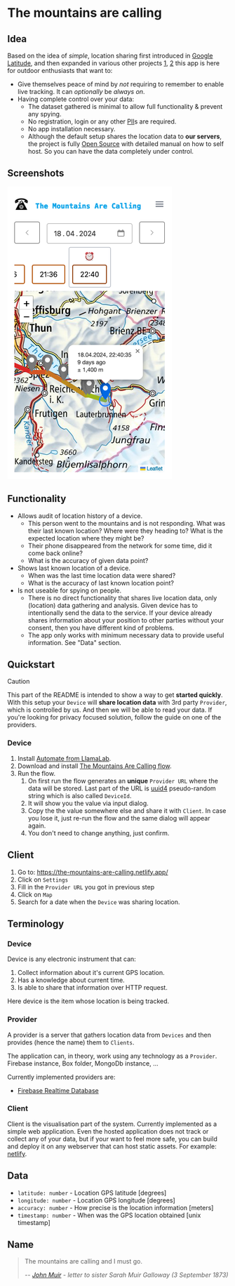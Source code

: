 # The mountains are calling

## Idea

Based on the idea of *simple*, location sharing first introduced in [Google Latitude](https://en.wikipedia.org/wiki/Google_Latitude), and then expanded in various other projects [1](https://support.strava.com/hc/en-us/articles/224357527-Strava-Beacon), [2](https://support.strava.com/hc/en-us/articles/207294450-Strava-Beacon-for-Garmin) this app is here for outdoor enthusiasts that want to:

- Give themselves peace of mind by _not_ requiring to remember to enable live tracking. It can _optionally_ be _always on_.
- Having complete control over your data:
  - The dataset gathered is minimal to allow full functionality & prevent any spying.
  - No registration, login or any other [PII](https://en.wikipedia.org/wiki/Personal_data)s are required.
  - No app installation necessary.
  - Although the default setup shares the location data to **our servers**, the project is fully [Open Source](https://en.wikipedia.org/wiki/Open_source) with detailed manual on how to self host. So you can have the data completely under control.

## Screenshots

![Application Screenshot](docs/screenshot.png)

## Functionality

- Allows audit of location history of a device.
  - This person went to the mountains and is not responding. What was their last known location? Where were they heading to? What is the expected location where they might be?
  - Their phone disappeared from the network for some time, did it come back online?
  - What is the accuracy of given data point?
- Shows last known location of a device.
  - When was the last time location data were shared?
  - What is the accuracy of last known location point?
- Is not useable for spying on people.
  - There is no direct functionality that shares live location data, only (location) data gathering and analysis. Given device has to intentionally send the data to the service. If your device already shares information about your position to other parties without your consent, then you have different kind of problems.
  - The app only works with minimum necessary data to provide useful information. See "Data" section.

## Quickstart

> [!CAUTION]
> This part of the README is intended to show a way to get **started quickly**. With this setup your `Device` will **share location data** with 3rd party `Provider`, which is controlled by us. And then we will be able to read your data. If you're looking for privacy focused solution, follow the guide on one of the providers.

### Device
1. Install [Automate from LlamaLab](https://play.google.com/store/apps/details?id=com.llamalab.automate).
2. Download and install [The Mountains Are Calling flow](docs/providers/The%20Mountains%20Are%20Calling.flo).
3. Run the flow.
   1. On first run the flow generates an **unique** `Provider URL` where the data will be stored. Last part of the URL is [uuid4](https://llamalab.com/automate/doc/function/uuid4.html) pseudo-random string which is also called `DeviceId`.
   2. It will show you the value via input dialog.
   3. Copy the the value somewhere else and share it with `Client`. In case you lose it, just re-run the flow and the same dialog will appear again.
   4. You don't need to change anything, just confirm.

## Client
1. Go to: https://the-mountains-are-calling.netlify.app/
2. Click on `Settings`
3. Fill in the `Provider URL` you got in previous step
4. Click on `Map`
5. Search for a date when the `Device` was sharing location.

## Terminology

### Device

Device is any electronic instrument that can:

1. Collect information about it's current GPS location.
2. Has a knowledge about current time.
3. Is able to share that information over HTTP request.

Here device is the item whose location is being tracked.

### Provider

A provider is a server that gathers location data from `Devices` and then provides (hence the name) them to `Clients`.

The application can, in theory, work using any technology as a `Provider`. Firebase instance, Box folder, MongoDb instance, ...

Currently implemented providers are:

- [Firebase Realtime Database](docs/providers/firebase.md)

### Client

Client is the visualisation part of the system. Currently implemented as a simple web application. Even the hosted application does not track or collect any of your data, but if your want to feel more safe, you can build and deploy it on any webserver that can host static assets. For example: [netlify](https://www.netlify.com/blog/2016/09/29/a-step-by-step-guide-deploying-on-netlify/).

## Data

- `latitude: number` - Location GPS latitude [degrees]
- `longitude: number` - Location GPS longitude [degrees]
- `accuracy: number` - How precise is the location information [meters]
- `timestamp: number` - When was the GPS location obtained [unix timestamp]

## Name

> The mountains are calling and I must go.
>
> -- <cite>[John Muir](https://en.wikiquote.org/wiki/John_Muir) - letter to sister Sarah Muir Galloway (3 September 1873)</cite>
